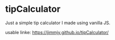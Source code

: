 # tipCalculator

Just a simple tip calculator I made using vanilla JS.

usable linke: https://jimmjy.github.io/tipCalculator/
